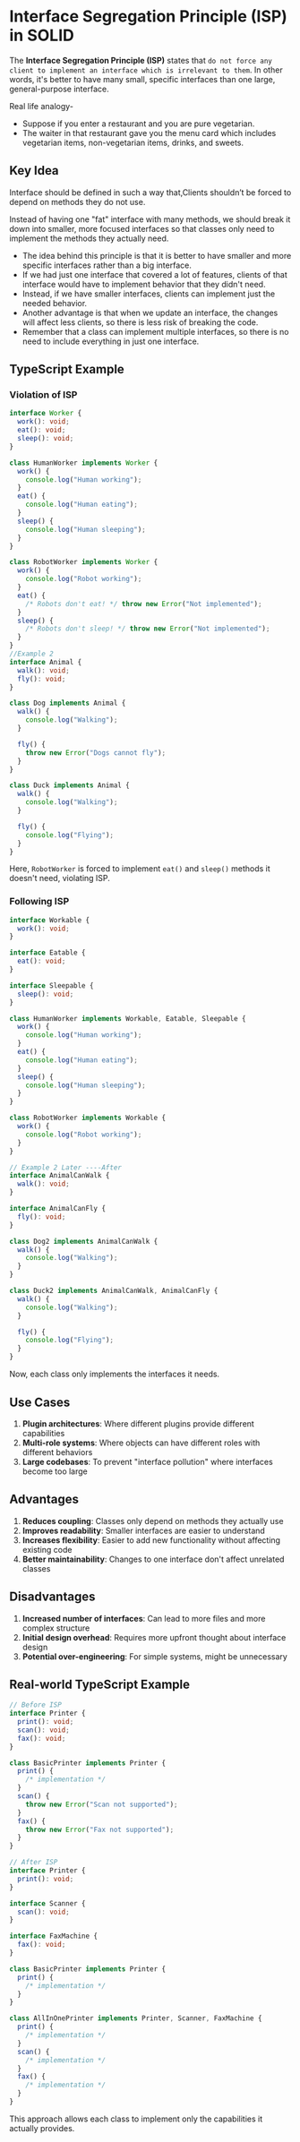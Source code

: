 # Interface Segregation Principle (ISP) in SOLID

The **Interface Segregation Principle (ISP)** states that `do not force any client to implement an interface which is irrelevant to them`.
In other words, it's better to have many small, specific interfaces than one large, general-purpose interface.

Real life analogy-

- Suppose if you enter a restaurant and you are pure vegetarian.
- The waiter in that restaurant gave you the menu card which includes vegetarian items,
  non-vegetarian items, drinks, and sweets.

## Key Idea

Interface should be defined in such a way that,Clients shouldn’t be forced to depend on methods they do not use.

Instead of having one "fat" interface with many methods, we should break it down into smaller, more focused interfaces so that classes only need to implement the methods they actually need.

- The idea behind this principle is that it is better to have smaller and more specific interfaces rather than a big interface.
- If we had just one interface that covered a lot of features, clients of that interface would have to implement behavior that they didn't need.
- Instead, if we have smaller interfaces, clients can implement just the needed behavior.
- Another advantage is that when we update an interface, the changes will affect less clients, so there is less risk of breaking the code.
- Remember that a class can implement multiple interfaces, so there is no need to include everything in just one interface.

## TypeScript Example

### Violation of ISP

```typescript
interface Worker {
  work(): void;
  eat(): void;
  sleep(): void;
}

class HumanWorker implements Worker {
  work() {
    console.log("Human working");
  }
  eat() {
    console.log("Human eating");
  }
  sleep() {
    console.log("Human sleeping");
  }
}

class RobotWorker implements Worker {
  work() {
    console.log("Robot working");
  }
  eat() {
    /* Robots don't eat! */ throw new Error("Not implemented");
  }
  sleep() {
    /* Robots don't sleep! */ throw new Error("Not implemented");
  }
}
//Example 2
interface Animal {
  walk(): void;
  fly(): void;
}

class Dog implements Animal {
  walk() {
    console.log("Walking");
  }

  fly() {
    throw new Error("Dogs cannot fly");
  }
}

class Duck implements Animal {
  walk() {
    console.log("Walking");
  }

  fly() {
    console.log("Flying");
  }
}
```

Here, `RobotWorker` is forced to implement `eat()` and `sleep()` methods it doesn't need, violating ISP.

### Following ISP

```typescript
interface Workable {
  work(): void;
}

interface Eatable {
  eat(): void;
}

interface Sleepable {
  sleep(): void;
}

class HumanWorker implements Workable, Eatable, Sleepable {
  work() {
    console.log("Human working");
  }
  eat() {
    console.log("Human eating");
  }
  sleep() {
    console.log("Human sleeping");
  }
}

class RobotWorker implements Workable {
  work() {
    console.log("Robot working");
  }
}

// Example 2 Later ----After
interface AnimalCanWalk {
  walk(): void;
}

interface AnimalCanFly {
  fly(): void;
}

class Dog2 implements AnimalCanWalk {
  walk() {
    console.log("Walking");
  }
}

class Duck2 implements AnimalCanWalk, AnimalCanFly {
  walk() {
    console.log("Walking");
  }

  fly() {
    console.log("Flying");
  }
}
```

Now, each class only implements the interfaces it needs.

## Use Cases

1. **Plugin architectures**: Where different plugins provide different capabilities
2. **Multi-role systems**: Where objects can have different roles with different behaviors
3. **Large codebases**: To prevent "interface pollution" where interfaces become too large

## Advantages

1. **Reduces coupling**: Classes only depend on methods they actually use
2. **Improves readability**: Smaller interfaces are easier to understand
3. **Increases flexibility**: Easier to add new functionality without affecting existing code
4. **Better maintainability**: Changes to one interface don't affect unrelated classes

## Disadvantages

1. **Increased number of interfaces**: Can lead to more files and more complex structure
2. **Initial design overhead**: Requires more upfront thought about interface design
3. **Potential over-engineering**: For simple systems, might be unnecessary

## Real-world TypeScript Example

```typescript
// Before ISP
interface Printer {
  print(): void;
  scan(): void;
  fax(): void;
}

class BasicPrinter implements Printer {
  print() {
    /* implementation */
  }
  scan() {
    throw new Error("Scan not supported");
  }
  fax() {
    throw new Error("Fax not supported");
  }
}

// After ISP
interface Printer {
  print(): void;
}

interface Scanner {
  scan(): void;
}

interface FaxMachine {
  fax(): void;
}

class BasicPrinter implements Printer {
  print() {
    /* implementation */
  }
}

class AllInOnePrinter implements Printer, Scanner, FaxMachine {
  print() {
    /* implementation */
  }
  scan() {
    /* implementation */
  }
  fax() {
    /* implementation */
  }
}
```

This approach allows each class to implement only the capabilities it actually provides.
